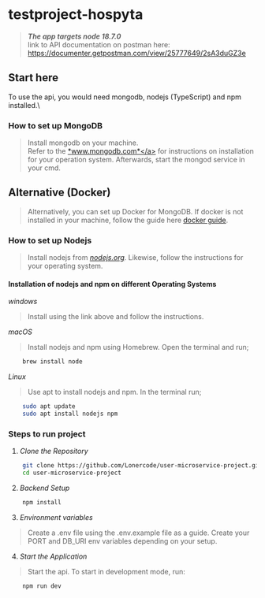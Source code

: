 # testproject-hospyta
>
> ***The app targets node 18.7.0***\
> link to API documentation on postman here: <https://documenter.getpostman.com/view/25777649/2sA3duGZ3e>

## Start here

To use the api, you would need mongodb, nodejs (TypeScript) and npm installed.\

### How to set up MongoDB
> Install mongodb on your machine.\
> Refer to the <a href="https://www.mongodb.com/docs/manual/installation">*www.mongodb.com*</a> for instructions on installation for your operation system.
>Afterwards, start the mongod service in your cmd.

## Alternative (Docker)
> Alternatively, you can set up Docker for MongoDB. If docker is not installed in your machine, follow the guide here <a href='https://docs.docker.com/guidesgetting-started'>docker guide</a>.

### How to set up Nodejs
>Install nodejs from <a href="https://nodejs.org">*nodejs.org*</a>. Likewise, follow the instructions for your operating system.
>
#### Installation of nodejs and npm on different Operating Systems

*windows*
>Install using the link above and follow the instructions.

*macOS*
>Install nodejs and npm using Homebrew. Open the terminal and run;

```bash
    brew install node
```

*Linux*
>Use apt to install nodejs and npm. In the terminal run;

```bash
    sudo apt update
    sudo apt install nodejs npm
```

### Steps to run project

1. *Clone the Repository*

``` bash
    git clone https://github.com/Lonercode/user-microservice-project.git
    cd user-microservice-project
```

2. *Backend Setup*

```bash
    npm install
```

3. *Environment variables*

> Create a .env file using the .env.example file as a guide.
> Create your PORT and DB_URI env variables depending on your setup.


4. *Start the Application*

>Start the api. To start in development mode, run: 

```bash
    npm run dev
```

